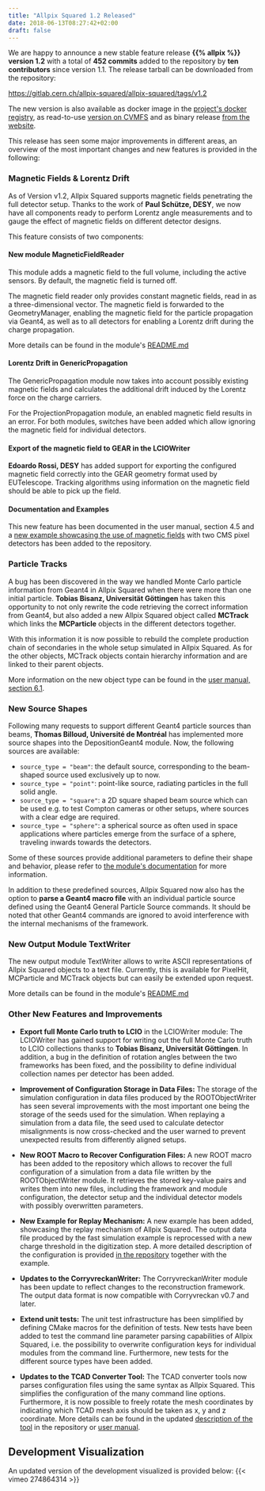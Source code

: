 ```yaml
---
title: "Allpix Squared 1.2 Released"
date: 2018-06-13T08:27:42+02:00
draft: false
---
```


We are happy to announce a new stable feature release **{{% allpix %}} version 1.2** with a total of **452 commits** added to the repository by **ten contributors** since version 1.1. The release tarball can be downloaded from the repository:

https://gitlab.cern.ch/allpix-squared/allpix-squared/tags/v1.2

The new version is also available as docker image in the [project's docker registry](https://gitlab.cern.ch/allpix-squared/allpix-squared/container_registry), as read-to-use [version on CVMFS](https://project-allpix-squared.web.cern.ch/project-allpix-squared/usermanual/allpix-manualch10.html#x11-15200010.4.1) and as binary release [from the website](https://project-allpix-squared.web.cern.ch/project-allpix-squared/releases/).

This release has seen some major improvements in different areas, an overview of the most important changes and new features is provided in the following:
<!--more-->

### Magnetic Fields & Lorentz Drift

As of Version v1.2, Allpix Squared supports magnetic fields penetrating the full detector setup.
Thanks to the work of **Paul Schütze, DESY**, we now have all components ready to perform Lorentz angle measurements and to gauge the effect of magnetic fields on different detector designs.

This feature consists of two components:

#### New module **MagneticFieldReader**

This module adds a magnetic field to the full volume, including the active sensors. By default, the magnetic field is turned off.

The magnetic field reader only provides constant magnetic fields, read in as a three-dimensional vector. The magnetic field is forwarded to the GeometryManager, enabling the magnetic field for the particle propagation via Geant4, as well as to all detectors for enabling a Lorentz drift during the charge propagation.

More details can be found in the module's [README.md](https://gitlab.cern.ch/allpix-squared/allpix-squared/blob/master/src/modules/MagneticFieldReader/README.md)

#### Lorentz Drift in **GenericPropagation**

The GenericPropagation module now takes into account possibly existing magnetic fields and calculates the additional drift induced by the Lorentz force on the charge carriers.

For the ProjectionPropagation module, an enabled magnetic field results in an error. For both modules, switches have been added which allow ignoring the magnetic field for individual detectors.

#### Export of the magnetic field to GEAR in the **LCIOWriter**

**Edoardo Rossi, DESY** has added support for exporting the configured magnetic field correctly into the GEAR geometry format used by EUTelescope. Tracking algorithms using information on the magnetic field should be able to pick up the field.

#### Documentation and Examples

This new feature has been documented in the user manual, section 4.5 and a [new example showcasing the use of magnetic fields](https://gitlab.cern.ch/allpix-squared/allpix-squared/tree/master/examples/magnetic_field) with two CMS pixel detectors has been added to the repository.


### Particle Tracks

A bug has been discovered in the way we handled Monte Carlo particle information from Geant4 in Allpix Squared when there were more than one initial particle. **Tobias Bisanz, Universität Göttingen** has taken this opportunity to not only rewrite the code retrieving the correct information from Geant4, but also added a new Allpix Squared object called **MCTrack** which links the **MCParticle** objects in the different detectors together.

With this information it is now possible to rebuild the complete production chain of secondaries in the whole setup simulated in Allpix Squared. As for the other objects, MCTrack objects contain hierarchy information and are linked to their parent objects.

More information on the new object type can be found in the [user manual, section 6.1](https://project-allpix-squared.web.cern.ch/project-allpix-squared/usermanual/allpix-manualch6.html#x7-600006.1).


### New Source Shapes

Following many requests to support different Geant4 particle sources than beams, **Thomas Billoud, Université de Montréal** has implemented more source shapes into the DepositionGeant4 module. Now, the following sources are available:

* `source_type = "beam"`: the default source, corresponding to the beam-shaped source used exclusively up to now.
* `source_type = "point"`: point-like source, radiating particles in the full solid angle.
* `source_type = "square"`: a 2D square shaped beam source which can be used e.g. to test Compton cameras or other setups, where sources with a clear edge are required.
* `source_type = "sphere"`: a spherical source as often used in space applications where particles emerge from the surface of a sphere, traveling inwards towards the detectors.

Some of these sources provide additional parameters to define their shape and behavior, please refer to [the module's documentation](https://gitlab.cern.ch/allpix-squared/allpix-squared/blob/master/src/modules/DepositionGeant4/README.md) for more information.

In addition to these predefined sources, Allpix Squared now also has the option to **parse a Geant4 macro file** with an individual particle source defined using the Geant4 General Particle Source commands. It should be noted that other Geant4 commands are ignored to avoid interference with the internal mechanisms of the framework.

### New Output Module TextWriter

The new output module TextWriter allows to write ASCII representations of Allpix Squared objects to a text file. Currently, this is available for PixelHit, MCParticle and MCTrack objects but can easily be extended upon request.

More details can be found in the module's [README.md](https://gitlab.cern.ch/allpix-squared/allpix-squared/blob/master/src/modules/TextWriter/README.md)


### Other New Features and Improvements

* **Export full Monte Carlo truth to LCIO** in the LCIOWriter module:
    The LCIOWriter has gained support for writing out the full Monte Carlo truth to LCIO collections thanks to **Tobias Bisanz, Universität Göttingen**. In addition, a bug in the definition of rotation angles between the two frameworks has been fixed, and the possibility to define individual collection names per detector has been added.

* **Improvement of Configuration Storage in Data Files:**
    The storage of the simulation configuration in data files produced by the ROOTObjectWriter has seen several improvements with the most important one being the storage of the seeds used for the simulation. When replaying a simulation from a data file, the seed used to calculate detector misalignments is now cross-checked and the user warned to prevent unexpected results from differently aligned setups.

* **New ROOT Macro to Recover Configuration Files:**
    A new ROOT macro has been added to the repository which allows to recover the full configuration of a simulation from a data file written by the ROOTObjectWriter module. It retrieves the stored key-value pairs and writes them into new files, including the framework and module configuration, the detector setup and the individual detector models with possibly overwritten parameters.

* **New Example for Replay Mechanism:**
    A new example has been added, showcasing the replay mechanism of Allpix Squared. The output data file produced by the fast simulation example is reprocessed with a new charge threshold in the digitization step. A more detailed description of the configuration is provided [in the repository](https://gitlab.cern.ch/allpix-squared/allpix-squared/blob/master/examples/replay_simulation/README.md) together with the example.

* **Updates to the CorryvreckanWriter:**
    The CorryvreckanWriter module has been update to reflect changes to the reconstruction framework. The output data format is now compatible with Corryvreckan v0.7 and later.

* **Extend unit tests:**
    The unit test infrastructure has been simplified by defining CMake macros for the definition of tests. New tests have been added to test the command line parameter parsing capabilities of Allpix Squared, i.e. the possibility to overwrite configuration keys for individual modules from the command line. Furthermore, new tests for the different source types have been added.

* **Updates to the TCAD Converter Tool:**
    The TCAD converter tools now parses configuration files using the same syntax as Allpix Squared. This simplifies the configuration of the many command line options. Furthermore, it is now possible to freely rotate the mesh coordinates by indicating which TCAD mesh axis should be taken as x, y and z coordinate.
    More details can be found in the updated [description of the tool](https://gitlab.cern.ch/allpix-squared/allpix-squared/blob/master/tools/tcad_dfise_converter/README.md) in the repository or [user manual](https://project-allpix-squared.web.cern.ch/project-allpix-squared/usermanual/allpix-manualch12.html#x13-16600012.2).



## Development Visualization

An updated version of the development visualized is provided below:
{{< vimeo 274864314 >}}
